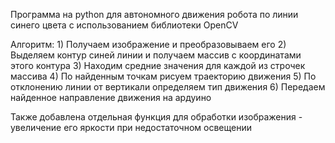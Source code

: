 Программа на python для автономного движения робота
по линии синего цвета с использованием библиотеки OpenCV

Алгоритм:
    1) Получаем изображение и преобразовываем его
    2) Выделяем контур синей линии и получаем массив с координатами
       этого контура
    3) Находим средние значения для каждой из строчек массива
    4) По найденным точкам рисуем траекторию движения
    5) По отклонению линии от вертикали определяем тип движения
    6) Передаем найденное направление движения на ардуино

Также добавлена отдельная функция для обработки изображения - увеличение 
его яркости при недостаточном освещении